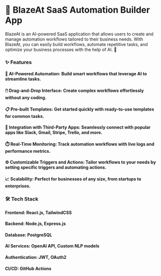 # 🚀 BlazeAt SaaS Automation Builder App
BlazeAt is an AI-powered SaaS application that allows users to create and manage automation workflows tailored to their business needs. With BlazeAt, you can easily build workflows, automate repetitive tasks, and optimize your business processes with the help of AI. 🌟

### ✨ Features
#### 🤖 AI-Powered Automation: Build smart workflows that leverage AI to streamline tasks.
#### 🖱️ Drag-and-Drop Interface: Create complex workflows effortlessly without any coding.
#### 📋 Pre-built Templates: Get started quickly with ready-to-use templates for common tasks.
#### 🔗 Integration with Third-Party Apps: Seamlessly connect with popular apps like Slack, Gmail, Stripe, Trello, and more.
#### ⏱️ Real-Time Monitoring: Track automation workflows with live logs and performance metrics.
#### ⚙️ Customizable Triggers and Actions: Tailor workflows to your needs by setting specific triggers and automating actions.
#### 📈 Scalability: Perfect for businesses of any size, from startups to enterprises.

### 🛠️ Tech Stack
#### Frontend: React.js, TailwindCSS
#### Backend: Node.js, Express.js
#### Database: PostgreSQL
#### AI Services: OpenAI API, Custom NLP models
#### Authentication: JWT, OAuth2
#### CI/CD: GitHub Actions
